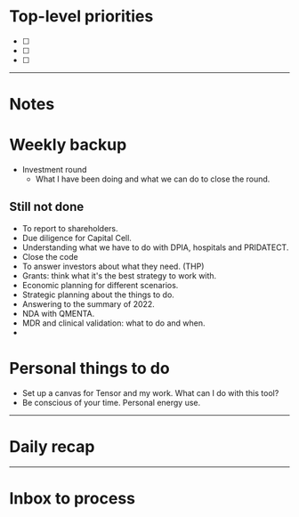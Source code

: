 # Top-level priorities
- [ ] 
- [ ] 
- [ ] 


---
# Notes
# Weekly backup 
* Investment round
	* What I have been doing and what we can do to close the round. 


## Still not done
* To report to shareholders. 
* Due diligence for Capital Cell. 
* Understanding what we have to do with DPIA, hospitals and PRIDATECT. 
* Close the code
* To answer investors about what they need. (THP)
* Grants: think what it's the best strategy to work with. 
* Economic planning for different scenarios. 
* Strategic planning about the things to do. 
* Answering to the summary of 2022. 
* NDA with QMENTA.
* MDR and clinical validation: what to do and when. 
* 

# Personal things to do
- Set up a canvas for Tensor and my work.  What can I do with this tool? 
- Be conscious of your time.  Personal energy use. 


--- 
# Daily recap





--- 
# Inbox to process



